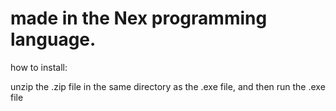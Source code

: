 <h1>made in the Nex programming language.</h1>
<p>
how to install:</br>

unzip the .zip file in the same directory as the .exe file, and then run the .exe file
</p>
